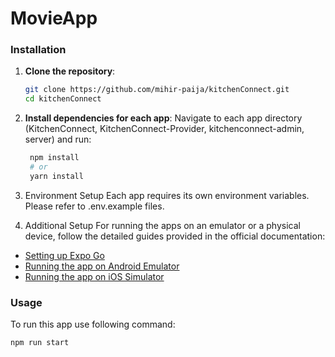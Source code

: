 # MovieApp

### Installation

1. **Clone the repository**:

   ```bash
   git clone https://github.com/mihir-paija/kitchenConnect.git
   cd kitchenConnect
   
2. **Install dependencies for each app**:
    Navigate to each app directory (KitchenConnect, KitchenConnect-Provider, kitchenconnect-admin, server) and run:
    
   ```bash
    npm install
    # or
    yarn install

3. Environment Setup
    Each app requires its own environment variables. Please refer to .env.example files.

4. Additional Setup
   For running the apps on an emulator or a physical device, follow the detailed guides provided in the official documentation:
   
  - [Setting up Expo Go](https://docs.expo.dev/get-started/installation/#2-expo-go-app-for-ios-and-android)
  - [Running the app on Android Emulator](https://docs.expo.dev/workflow/android-studio-emulator/)
  - [Running the app on iOS Simulator](https://docs.expo.dev/workflow/ios-simulator/)

### Usage

  To run this app use following command:
   ```bash
   npm run start
   ```

